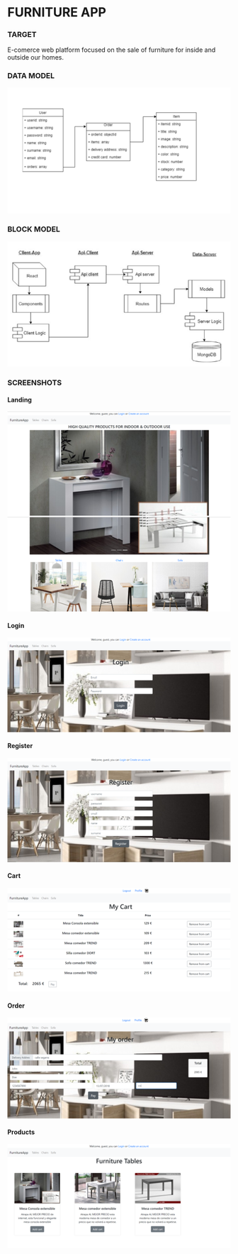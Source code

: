 # FURNITURE APP 

### TARGET
E-comerce web platform focused on the sale of furniture for inside and outside our homes.

### DATA MODEL
![](./models-diagram/datamodel.png)

### BLOCK MODEL
![](./models-diagram/block-model.png)


### SCREENSHOTS

#### Landing
![](./layouts/landing1.png)
![](./layouts/landing2.png)
#### Login
![](./layouts/login.png)
#### Register
![](./layouts/register.png)
#### Cart
![](./layouts/cart.png)
#### Order
![](./layouts/order.png)
#### Products
![](./layouts/tables.png)

